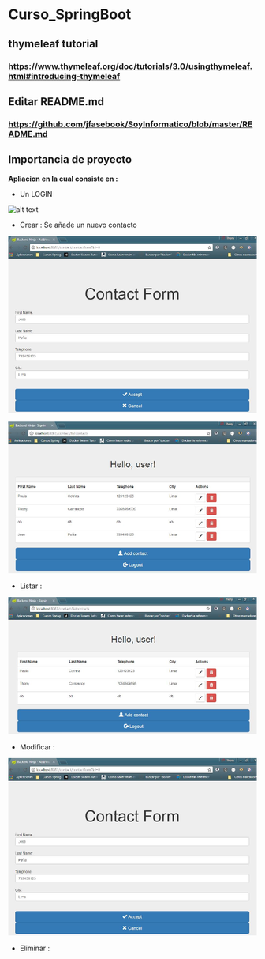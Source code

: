 # Curso_SpringBoot

## thymeleaf tutorial

### https://www.thymeleaf.org/doc/tutorials/3.0/usingthymeleaf.html#introducing-thymeleaf

## Editar README.md

### https://github.com/jfasebook/SoyInformatico/blob/master/README.md

## Importancia de proyecto 

**Apliacion en la cual consiste en :**

- Un LOGIN

![alt text](https://github.com/thonycc10/Curso_SpringBoot/blob/master/src/main/resources/static/imgs/5.JPG)

- Crear : Se añade un nuevo contacto

![alt text](https://github.com/thonycc10/Curso_SpringBoot/blob/master/src/main/resources/static/imgs/3.JPG)

![alt text](https://github.com/thonycc10/Curso_SpringBoot/blob/master/src/main/resources/static/imgs/4.JPG)

- Listar :

![alt text](https://github.com/thonycc10/Curso_SpringBoot/blob/master/src/main/resources/static/imgs/2.JPG)

- Modificar : 

![alt text](https://github.com/thonycc10/Curso_SpringBoot/blob/master/src/main/resources/static/imgs/3.JPG)

- Eliminar : 	
